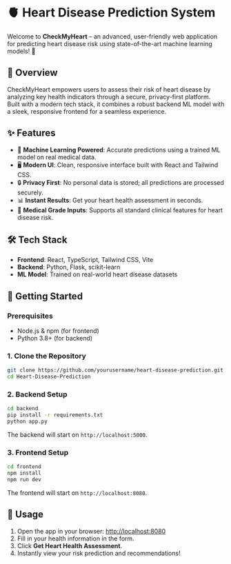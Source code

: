 # 🫀 Heart Disease Prediction System

Welcome to **CheckMyHeart** – an advanced, user-friendly web application for predicting heart disease risk using state-of-the-art machine learning models! 🚀

## 🌟 Overview

CheckMyHeart empowers users to assess their risk of heart disease by analyzing key health indicators through a secure, privacy-first platform. Built with a modern tech stack, it combines a robust backend ML model with a sleek, responsive frontend for a seamless experience.

## ✨ Features

- 🔬 **Machine Learning Powered**: Accurate predictions using a trained ML model on real medical data.
- 🖥️ **Modern UI**: Clean, responsive interface built with React and Tailwind CSS.
- 🔒 **Privacy First**: No personal data is stored; all predictions are processed securely.
- 📊 **Instant Results**: Get your heart health assessment in seconds.
- 🏥 **Medical Grade Inputs**: Supports all standard clinical features for heart disease risk.

## 🛠️ Tech Stack

- **Frontend**: React, TypeScript, Tailwind CSS, Vite
- **Backend**: Python, Flask, scikit-learn
- **ML Model**: Trained on real-world heart disease datasets

## 🚀 Getting Started

### Prerequisites
- Node.js & npm (for frontend)
- Python 3.8+ (for backend)

### 1. Clone the Repository
```bash
git clone https://github.com/yourusername/heart-disease-prediction.git
cd Heart-Disease-Prediction
```

### 2. Backend Setup
```bash
cd backend
pip install -r requirements.txt
python app.py
```
The backend will start on `http://localhost:5000`.

### 3. Frontend Setup
```bash
cd frontend
npm install
npm run dev
```
The frontend will start on `http://localhost:8080`.

## 📝 Usage
1. Open the app in your browser: [http://localhost:8080](http://localhost:8080)
2. Fill in your health information in the form.
3. Click **Get Heart Health Assessment**.
4. Instantly view your risk prediction and recommendations!